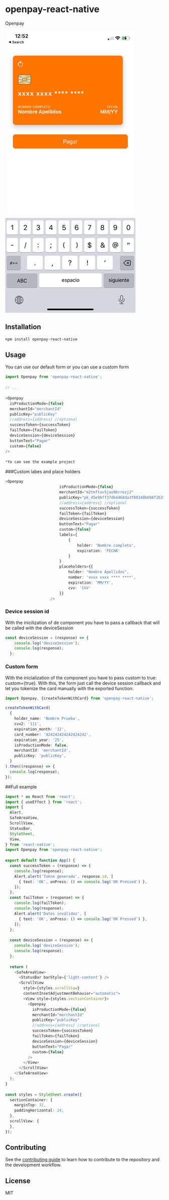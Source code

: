 # openpay-react-native

Openpay


![img.png](img.png)

## Installation

```sh
npm install openpay-react-native
```

## Usage

You can use our default form or you can use a custom form

```js
import Openpay from 'openpay-react-native';

// ...

<Openpay
  isProductionMode={false}
  merchantId="merchantId"
  publicKey="publicKey"
  //address={address} //optional
  successToken={successToken}
  failToken={failToken}
  deviceSession={deviceSession}
  buttonText="Pagar"
  custom={false}
/>

*Yo can see the example project
```

###Custom labes and place holders

```ts
<Openpay
                        isProductionMode={false}
                        merchantId="m2tmftuv5jao96rrezj2"
                        publicKey="pk_d5e9bff37db4468da3f80148bb94f263"
                        //address={address} //optional
                        successToken={successToken}
                        failToken={failToken}
                        deviceSession={deviceSession}
                        buttonText="Pagar"
                        custom={false}
                        labels={
                            {
                                holder: 'Nombre completo',
                                expiration: 'FECHA'
                            }
                        }
                        placeholders={{
                            holder: "Nombre Apellidos",
                            number: 'xxxx xxxx **** ****',
                            expiration: 'MM/YY',
                            cvv: 'CVV'
                        }}
                    />
```

### Device session id
With the inicilization of de component you have to pass a callback that will be called with the deviceSession

```js
const deviceSession = (response) => {
    console.log('deviceSession');
    console.log(response);
  };
```

### Custom form
With the inicialization of the component you have to pass custom to true: custom={true}. With this, the form just call the device
session callback and let you tokenize the card manually with the exported function:

```ts
import Openpay, {createTokenWithCard} from 'openpay-react-native';
```

```ts
createTokenWithCard(
  {
    holder_name: 'Nombre Prueba',
    cvv2: '111',
    expiration_month: '12',
    card_number: '424242424242424242',
    expiration_year: '25',
    isProductionMode: false,
    merchantId: 'merchantId',
    publicKey: 'publicKey',
  }
).then((response) => {
  console.log(response);
});
```


##Full example
```ts
import * as React from 'react';
import { useEffect } from 'react';
import {
  Alert,
  SafeAreaView,
  ScrollView,
  StatusBar,
  StyleSheet,
  View,
} from 'react-native';
import Openpay from 'openpay-react-native';

export default function App() {
  const successToken = (response) => {
    console.log(response);
    Alert.alert('Tokne generado', response.id, [
      { text: 'OK', onPress: () => console.log('OK Pressed') },
    ]);
  };
  const failToken = (response) => {
    console.log(failToken);
    console.log(response);
    Alert.alert('Datos inválidos', [
      { text: 'OK', onPress: () => console.log('OK Pressed') },
    ]);
  };

  const deviceSession = (response) => {
    console.log('deviceSession');
    console.log(response);
  };
  
  return (
    <SafeAreaView>
      <StatusBar barStyle={'light-content'} />
      <ScrollView
        style={styles.scrollView}
        contentInsetAdjustmentBehavior="automatic">
        <View style={styles.sectionContainer}>
          <Openpay
            isProductionMode={false}
            merchantId="merchantId"
            publicKey="publicKey"
            //address={address} //optional
            successToken={successToken}
            failToken={failToken}
            deviceSession={deviceSession}
            buttonText="Pagar"
            custom={false}
          />
        </View>
      </ScrollView>
    </SafeAreaView>
  );
}

const styles = StyleSheet.create({
  sectionContainer: {
    marginTop: 32,
    paddingHorizontal: 24,
  },
  scrollView: {
  },
});

```

## Contributing

See the [contributing guide](CONTRIBUTING.md) to learn how to contribute to the repository and the development workflow.

## License

MIT
